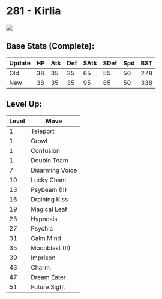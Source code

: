# 281 - Kirlia
![][281]

## Base Stats (Complete):

Update | HP | Atk | Def | SAtk | SDef | Spd | BST
---    | ---| --- | --- | ---  | ---  | --- | ---
Old    | 38 |  35 |  35 |  65  |  55  |  50  |  278
New    | 38 |  35 |  35 |  95  |  85  |  50  |  338

## Level Up:

Level | Move
---   | ---
  1   | Teleport
  1   | Growl
  1   | Confusion
  1   | Double Team
  7   | Disarming Voice
 10   | Lucky Chant
 13   | Psybeam (!!)
 16   | Draining Kiss
 19   | Magical Leaf
 23   | Hypnosis
 27   | Psychic
 31   | Calm Mind
 35   | Moonblast (!!)
 39   | Imprison
 43   | Charm
 47   | Dream Eater
 51   | Future Sight



[281]: /img/pokemon/281.png
